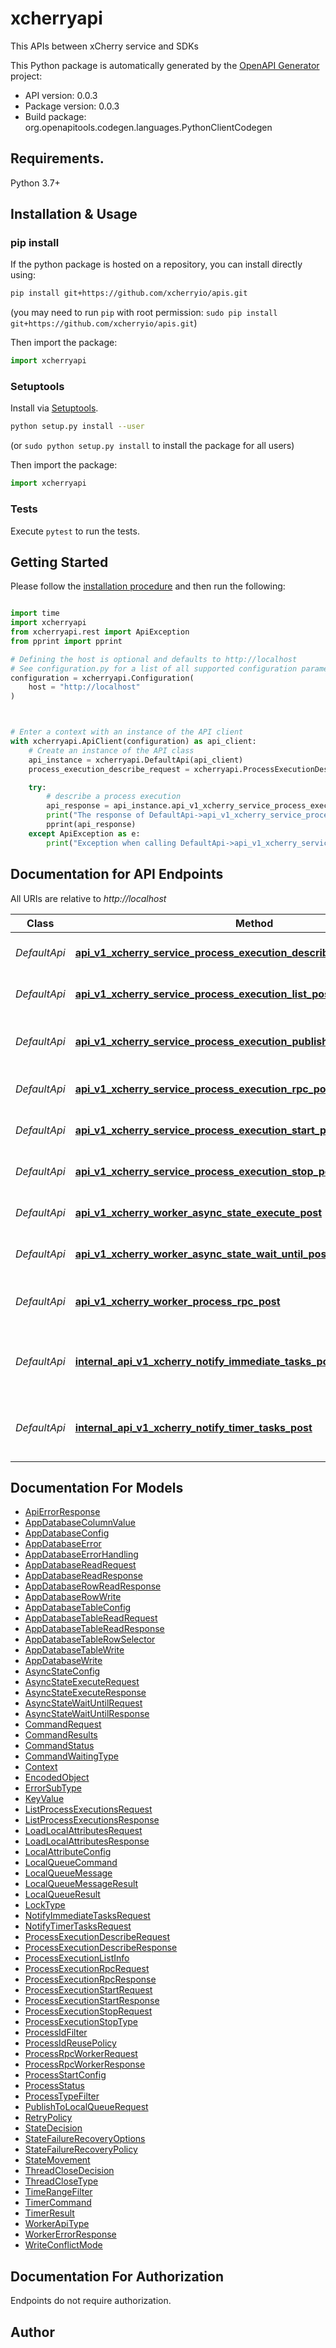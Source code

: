 # xcherryapi
This APIs between xCherry service and SDKs

This Python package is automatically generated by the [OpenAPI Generator](https://openapi-generator.tech) project:

- API version: 0.0.3
- Package version: 0.0.3
- Build package: org.openapitools.codegen.languages.PythonClientCodegen

## Requirements.

Python 3.7+

## Installation & Usage
### pip install

If the python package is hosted on a repository, you can install directly using:

```sh
pip install git+https://github.com/xcherryio/apis.git
```
(you may need to run `pip` with root permission: `sudo pip install git+https://github.com/xcherryio/apis.git`)

Then import the package:
```python
import xcherryapi
```

### Setuptools

Install via [Setuptools](http://pypi.python.org/pypi/setuptools).

```sh
python setup.py install --user
```
(or `sudo python setup.py install` to install the package for all users)

Then import the package:
```python
import xcherryapi
```

### Tests

Execute `pytest` to run the tests.

## Getting Started

Please follow the [installation procedure](#installation--usage) and then run the following:

```python

import time
import xcherryapi
from xcherryapi.rest import ApiException
from pprint import pprint

# Defining the host is optional and defaults to http://localhost
# See configuration.py for a list of all supported configuration parameters.
configuration = xcherryapi.Configuration(
    host = "http://localhost"
)



# Enter a context with an instance of the API client
with xcherryapi.ApiClient(configuration) as api_client:
    # Create an instance of the API class
    api_instance = xcherryapi.DefaultApi(api_client)
    process_execution_describe_request = xcherryapi.ProcessExecutionDescribeRequest() # ProcessExecutionDescribeRequest |  (optional)

    try:
        # describe a process execution
        api_response = api_instance.api_v1_xcherry_service_process_execution_describe_post(process_execution_describe_request=process_execution_describe_request)
        print("The response of DefaultApi->api_v1_xcherry_service_process_execution_describe_post:\n")
        pprint(api_response)
    except ApiException as e:
        print("Exception when calling DefaultApi->api_v1_xcherry_service_process_execution_describe_post: %s\n" % e)

```

## Documentation for API Endpoints

All URIs are relative to *http://localhost*

Class | Method | HTTP request | Description
------------ | ------------- | ------------- | -------------
*DefaultApi* | [**api_v1_xcherry_service_process_execution_describe_post**](docs/DefaultApi.md#api_v1_xcherry_service_process_execution_describe_post) | **POST** /api/v1/xcherry/service/process-execution/describe | describe a process execution
*DefaultApi* | [**api_v1_xcherry_service_process_execution_list_post**](docs/DefaultApi.md#api_v1_xcherry_service_process_execution_list_post) | **POST** /api/v1/xcherry/service/process-execution/list | list process executions
*DefaultApi* | [**api_v1_xcherry_service_process_execution_publish_to_local_queue_post**](docs/DefaultApi.md#api_v1_xcherry_service_process_execution_publish_to_local_queue_post) | **POST** /api/v1/xcherry/service/process-execution/publish-to-local-queue | send message(s) to be consumed within a single process execution
*DefaultApi* | [**api_v1_xcherry_service_process_execution_rpc_post**](docs/DefaultApi.md#api_v1_xcherry_service_process_execution_rpc_post) | **POST** /api/v1/xcherry/service/process-execution/rpc | execute a RPC method of a process execution
*DefaultApi* | [**api_v1_xcherry_service_process_execution_start_post**](docs/DefaultApi.md#api_v1_xcherry_service_process_execution_start_post) | **POST** /api/v1/xcherry/service/process-execution/start | start a process execution
*DefaultApi* | [**api_v1_xcherry_service_process_execution_stop_post**](docs/DefaultApi.md#api_v1_xcherry_service_process_execution_stop_post) | **POST** /api/v1/xcherry/service/process-execution/stop | stop a process execution
*DefaultApi* | [**api_v1_xcherry_worker_async_state_execute_post**](docs/DefaultApi.md#api_v1_xcherry_worker_async_state_execute_post) | **POST** /api/v1/xcherry/worker/async-state/execute | invoking AsyncState.execute API
*DefaultApi* | [**api_v1_xcherry_worker_async_state_wait_until_post**](docs/DefaultApi.md#api_v1_xcherry_worker_async_state_wait_until_post) | **POST** /api/v1/xcherry/worker/async-state/wait-until | invoking AsyncState.waitUntil API
*DefaultApi* | [**api_v1_xcherry_worker_process_rpc_post**](docs/DefaultApi.md#api_v1_xcherry_worker_process_rpc_post) | **POST** /api/v1/xcherry/worker/process/rpc | execute a RPC method of a process execution in the worker
*DefaultApi* | [**internal_api_v1_xcherry_notify_immediate_tasks_post**](docs/DefaultApi.md#internal_api_v1_xcherry_notify_immediate_tasks_post) | **POST** /internal/api/v1/xcherry/notify-immediate-tasks | for api service to tell async service that there are new immediate tasks added to the queue
*DefaultApi* | [**internal_api_v1_xcherry_notify_timer_tasks_post**](docs/DefaultApi.md#internal_api_v1_xcherry_notify_timer_tasks_post) | **POST** /internal/api/v1/xcherry/notify-timer-tasks | for api service to tell async service that there are new timer tasks added to the queue


## Documentation For Models

 - [ApiErrorResponse](docs/ApiErrorResponse.md)
 - [AppDatabaseColumnValue](docs/AppDatabaseColumnValue.md)
 - [AppDatabaseConfig](docs/AppDatabaseConfig.md)
 - [AppDatabaseError](docs/AppDatabaseError.md)
 - [AppDatabaseErrorHandling](docs/AppDatabaseErrorHandling.md)
 - [AppDatabaseReadRequest](docs/AppDatabaseReadRequest.md)
 - [AppDatabaseReadResponse](docs/AppDatabaseReadResponse.md)
 - [AppDatabaseRowReadResponse](docs/AppDatabaseRowReadResponse.md)
 - [AppDatabaseRowWrite](docs/AppDatabaseRowWrite.md)
 - [AppDatabaseTableConfig](docs/AppDatabaseTableConfig.md)
 - [AppDatabaseTableReadRequest](docs/AppDatabaseTableReadRequest.md)
 - [AppDatabaseTableReadResponse](docs/AppDatabaseTableReadResponse.md)
 - [AppDatabaseTableRowSelector](docs/AppDatabaseTableRowSelector.md)
 - [AppDatabaseTableWrite](docs/AppDatabaseTableWrite.md)
 - [AppDatabaseWrite](docs/AppDatabaseWrite.md)
 - [AsyncStateConfig](docs/AsyncStateConfig.md)
 - [AsyncStateExecuteRequest](docs/AsyncStateExecuteRequest.md)
 - [AsyncStateExecuteResponse](docs/AsyncStateExecuteResponse.md)
 - [AsyncStateWaitUntilRequest](docs/AsyncStateWaitUntilRequest.md)
 - [AsyncStateWaitUntilResponse](docs/AsyncStateWaitUntilResponse.md)
 - [CommandRequest](docs/CommandRequest.md)
 - [CommandResults](docs/CommandResults.md)
 - [CommandStatus](docs/CommandStatus.md)
 - [CommandWaitingType](docs/CommandWaitingType.md)
 - [Context](docs/Context.md)
 - [EncodedObject](docs/EncodedObject.md)
 - [ErrorSubType](docs/ErrorSubType.md)
 - [KeyValue](docs/KeyValue.md)
 - [ListProcessExecutionsRequest](docs/ListProcessExecutionsRequest.md)
 - [ListProcessExecutionsResponse](docs/ListProcessExecutionsResponse.md)
 - [LoadLocalAttributesRequest](docs/LoadLocalAttributesRequest.md)
 - [LoadLocalAttributesResponse](docs/LoadLocalAttributesResponse.md)
 - [LocalAttributeConfig](docs/LocalAttributeConfig.md)
 - [LocalQueueCommand](docs/LocalQueueCommand.md)
 - [LocalQueueMessage](docs/LocalQueueMessage.md)
 - [LocalQueueMessageResult](docs/LocalQueueMessageResult.md)
 - [LocalQueueResult](docs/LocalQueueResult.md)
 - [LockType](docs/LockType.md)
 - [NotifyImmediateTasksRequest](docs/NotifyImmediateTasksRequest.md)
 - [NotifyTimerTasksRequest](docs/NotifyTimerTasksRequest.md)
 - [ProcessExecutionDescribeRequest](docs/ProcessExecutionDescribeRequest.md)
 - [ProcessExecutionDescribeResponse](docs/ProcessExecutionDescribeResponse.md)
 - [ProcessExecutionListInfo](docs/ProcessExecutionListInfo.md)
 - [ProcessExecutionRpcRequest](docs/ProcessExecutionRpcRequest.md)
 - [ProcessExecutionRpcResponse](docs/ProcessExecutionRpcResponse.md)
 - [ProcessExecutionStartRequest](docs/ProcessExecutionStartRequest.md)
 - [ProcessExecutionStartResponse](docs/ProcessExecutionStartResponse.md)
 - [ProcessExecutionStopRequest](docs/ProcessExecutionStopRequest.md)
 - [ProcessExecutionStopType](docs/ProcessExecutionStopType.md)
 - [ProcessIdFilter](docs/ProcessIdFilter.md)
 - [ProcessIdReusePolicy](docs/ProcessIdReusePolicy.md)
 - [ProcessRpcWorkerRequest](docs/ProcessRpcWorkerRequest.md)
 - [ProcessRpcWorkerResponse](docs/ProcessRpcWorkerResponse.md)
 - [ProcessStartConfig](docs/ProcessStartConfig.md)
 - [ProcessStatus](docs/ProcessStatus.md)
 - [ProcessTypeFilter](docs/ProcessTypeFilter.md)
 - [PublishToLocalQueueRequest](docs/PublishToLocalQueueRequest.md)
 - [RetryPolicy](docs/RetryPolicy.md)
 - [StateDecision](docs/StateDecision.md)
 - [StateFailureRecoveryOptions](docs/StateFailureRecoveryOptions.md)
 - [StateFailureRecoveryPolicy](docs/StateFailureRecoveryPolicy.md)
 - [StateMovement](docs/StateMovement.md)
 - [ThreadCloseDecision](docs/ThreadCloseDecision.md)
 - [ThreadCloseType](docs/ThreadCloseType.md)
 - [TimeRangeFilter](docs/TimeRangeFilter.md)
 - [TimerCommand](docs/TimerCommand.md)
 - [TimerResult](docs/TimerResult.md)
 - [WorkerApiType](docs/WorkerApiType.md)
 - [WorkerErrorResponse](docs/WorkerErrorResponse.md)
 - [WriteConflictMode](docs/WriteConflictMode.md)


<a id="documentation-for-authorization"></a>
## Documentation For Authorization

Endpoints do not require authorization.


## Author





